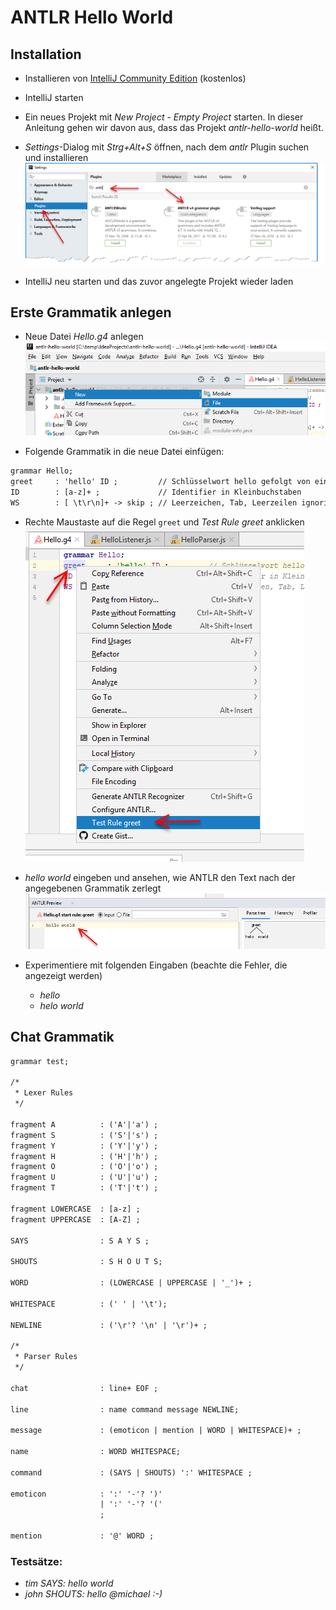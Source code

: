 # ANTLR Hello World

## Installation

* Installieren von [IntelliJ Community Edition](https://www.jetbrains.com/idea/download/#section=windows) (kostenlos)

* IntelliJ starten

* Ein neues Projekt mit *New Project* - *Empty Project* starten. In dieser Anleitung gehen wir davon aus, dass das Projekt *antlr-hello-world* heißt.

* *Settings*-Dialog mit *Strg+Alt+S* öffnen, nach dem *antlr* Plugin suchen und installieren
  ![ANTLR Plugin](antlr-hello-world/install-antlr.png)

* IntelliJ neu starten und das zuvor angelegte Projekt wieder laden

## Erste Grammatik anlegen

* Neue Datei *Hello.g4* anlegen
  ![Neue Datei](antlr-hello-world/new-file.png)

* Folgende Grammatik in die neue Datei einfügen:

```txt
grammar Hello;
greet     : 'hello' ID ;         // Schlüsselwort hello gefolgt von einem Identifier
ID        : [a-z]+ ;             // Identifier in Kleinbuchstaben
WS        : [ \t\r\n]+ -> skip ; // Leerzeichen, Tab, Leerzeilen ignorieren
```

* Rechte Maustaste auf die Regel `greet` und *Test Rule greet* anklicken
  ![Regel testen](antlr-hello-world/test-rule.png)

* *hello world* eingeben und ansehen, wie ANTLR den Text nach der angegebenen Grammatik zerlegt
  ![Regel testen](antlr-hello-world/test-rule-2.png)

* Experimentiere mit folgenden Eingaben (beachte die Fehler, die angezeigt werden)
  * *hello*
  * *helo world*

## Chat Grammatik

```txt
grammar test;

/*
 * Lexer Rules
 */

fragment A          : ('A'|'a') ;
fragment S          : ('S'|'s') ;
fragment Y          : ('Y'|'y') ;
fragment H          : ('H'|'h') ;
fragment O          : ('O'|'o') ;
fragment U          : ('U'|'u') ;
fragment T          : ('T'|'t') ;

fragment LOWERCASE  : [a-z] ;
fragment UPPERCASE  : [A-Z] ;

SAYS                : S A Y S ;

SHOUTS              : S H O U T S;

WORD                : (LOWERCASE | UPPERCASE | '_')+ ;

WHITESPACE          : (' ' | '\t');

NEWLINE             : ('\r'? '\n' | '\r')+ ;

/*
 * Parser Rules
 */

chat                : line+ EOF ;

line                : name command message NEWLINE;

message             : (emoticon | mention | WORD | WHITESPACE)+ ;

name                : WORD WHITESPACE;

command             : (SAYS | SHOUTS) ':' WHITESPACE ;

emoticon            : ':' '-'? ')'
                    | ':' '-'? '('
                    ;

mention             : '@' WORD ;
```

### Testsätze:

* *tim SAYS: hello world*
* *john SHOUTS: hello @michael :-)*
